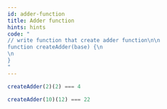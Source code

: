 ```yaml
---
id: adder-function
title: Adder function
hints: hints
code: "
// write function that create adder function\n\n
function createAdder(base) {\n
\n
}
"
---
```

```js
createAdder(2)(2) === 4
```
```js
createAdder(10)(12) === 22
```
